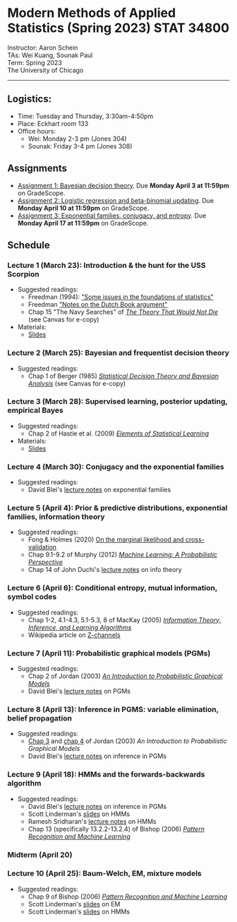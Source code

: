 

# Modern Methods of Applied Statistics (Spring 2023) STAT 34800
Instructor: Aaron Schein <br>
TAs: Wei Kuang, Sounak Paul <br>
Term: Spring 2023 <br>
The University of Chicago

---

## Logistics:
- Time: Tuesday and Thursday, 3:30am-4:50pm
- Place: Eckhart room 133
- Office hours: 
    - Wei: Monday 2-3 pm (Jones 304)
    - Sounak: Friday 3-4 pm (Jones 308)

## Assignments
- [Assignment 1: Bayesian decision theory](https://github.com/aschein/stat_348/blob/main/assignments/hw1/hw1.ipynb). Due **Monday April 3 at 11:59pm** on GradeScope. 
- [Assignment 2: Logistic regression and beta-binomial updating](https://github.com/aschein/stat_348/blob/main/assignments/hw2/hw2.ipynb). Due **Monday April 10 at 11:59pm** on GradeScope. 
- [Assignment 3: Exponential families, conjugacy, and entropy](https://github.com/aschein/stat_348/blob/main/assignments/hw3/hw3.pdf). Due **Monday April 17 at 11:59pm** on GradeScope. 

## Schedule

### Lecture 1 (March 23): Introduction & the hunt for the USS Scorpion
- Suggested readings:
  - Freedman (1994): ["Some issues in the foundations of statistics"](https://github.com/aschein/stat_348/blob/main/materials/Freedman1994.pdf)
  - Freedman ["Notes on the Dutch Book argument"](https://www.stat.berkeley.edu/~freedman/dutchdef.pdf)
  - Chap 15 "The Navy Searches" of [_The Theory That Would Not Die_](https://yalebooks.yale.edu/book/9780300188226/the-theory-that-would-not-die/) (see Canvas for e-copy)
- Materials:
  - [Slides](https://github.com/aschein/stat_348/blob/main/materials/1_intro_and_motivations.pdf)

### Lecture 2 (March 25): Bayesian and frequentist decision theory
- Suggested readings:
   - Chap 1 of Berger (1985) [_Statistical Decision Theory and Bayesian Analysis_](https://link.springer.com/book/10.1007/978-1-4757-4286-2) (see Canvas for e-copy)

### Lecture 3 (March 28): Supervised learning, posterior updating, empirical Bayes
- Suggested readings:
    - Chap 2 of Hastie et al. (2009) [_Elements of Statistical Learning_](https://hastie.su.domains/ElemStatLearn/)
- Materials:
    - [Slides](https://github.com/aschein/stat_348/blob/main/materials/3_logreg_and_beta_binomial.pdf)

### Lecture 4 (March 30): Conjugacy and the exponential families
- Suggested readings:
    - David Blei's [lecture notes](http://www.cs.columbia.edu/~blei/fogm/2015F/notes/exponential-family.pdf) on exponential families
   
### Lecture 5 (April 4): Prior & predictive distributions, exponential families, information theory
- Suggested readings:
    - Fong & Holmes (2020) [On the marginal likelihood and cross-validation](https://github.com/aschein/stat_348/blob/main/materials/FongHolmes2020.pdf)
    - Chap 9.1-9.2 of Murphy (2012) [_Machine Learning: A Probabilistic Perspective_](http://noiselab.ucsd.edu/ECE228/Murphy_Machine_Learning.pdf)
    - Chap 14 of John Duchi's [lecture notes](https://anilkeshwani.github.io/files/John-Duchi-Statistics-311-Electrical-Engineering-377.pdf) on info theory

### Lecture 6 (April 6): Conditional entropy, mutual information, symbol codes
- Suggested readings:
    - Chap 1-2, 4.1-4.3, 5.1-5.3, 8 of MacKay (2005) [_Information Theory, Inference, and Learning Algorithms_](http://www.inference.org.uk/itprnn/book.pdf) 
    - Wikipedia article on [Z-channels](https://en.wikipedia.org/wiki/Z-channel_(information_theory))

### Lecture 7 (April 11): Probabilistic graphical models (PGMs)
- Suggested readings:
    - Chap 2 of Jordan (2003) [_An Introduction to Probabilistic Graphical Models_](https://people.cs.pitt.edu/~milos/courses/cs3750-Spring2020/Readings/Graphical_models/chapter2.pdf)
    - David Blei's [lecture notes](http://www.cs.columbia.edu/~blei/fogm/2016F/doc/graphical-models.pdf) on PGMs

### Lecture 8 (April 13): Inference in PGMS: variable elimination, belief propagation
- Suggested readings:
    - [Chap 3](https://people.cs.pitt.edu/~milos/courses/cs3750-Spring2020/Readings/Graphical_models/chapter3.pdf) and [chap 4](https://people.cs.pitt.edu/~milos/courses/cs3750-Spring2020/Readings/Graphical_models/chapter4.pdf) of Jordan (2003) _An Introduction to Probabilistic Graphical Models_
    - David Blei's [lecture notes](http://www.cs.columbia.edu/~blei/fogm/2016F/doc/inference.pdf) on inference in PGMs
   
### Lecture 9 (April 18): HMMs and the forwards-backwards algorithm
- Suggested readings:
    - David Blei's [lecture notes](http://www.cs.columbia.edu/~blei/fogm/2016F/doc/inference.pdf) on inference in PGMs
    - Scott Linderman's [slides](https://github.com/slinderman/stats305c/blob/spring2023/slides/lecture13_hmms.pdf) on HMMs
    - Ramesh Sridharan's [lecture notes](https://people.csail.mit.edu/rameshvs/content/hmms.pdf) on HMMs
    - Chap 13 (specifically 13.2.2-13.2.4) of Bishop (2006) [_Pattern Recognition and Machine Learning_](https://www.microsoft.com/en-us/research/uploads/prod/2006/01/Bishop-Pattern-Recognition-and-Machine-Learning-2006.pdf)

### Midterm (April 20)

### Lecture 10 (April 25): Baum-Welch, EM, mixture models
- Suggested readings:
    - Chap 9 of Bishop (2006) [_Pattern Recognition and Machine Learning_](https://www.microsoft.com/en-us/research/uploads/prod/2006/01/Bishop-Pattern-Recognition-and-Machine-Learning-2006.pdf)
    - Scott Linderman's [slides](https://github.com/slinderman/stats305c/blob/spring2023/slides/lecture08-em.pdf) on EM
    - Scott Linderman's [slides](https://github.com/slinderman/stats305c/blob/spring2023/slides/lecture13_hmms.pdf) on HMMs
    

